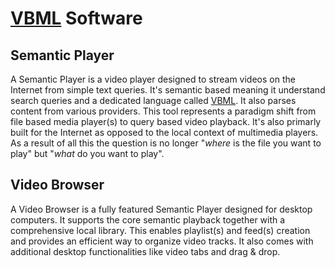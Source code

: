 # [VBML](README.md) Software

## Semantic Player

A Semantic Player is a video player designed to stream videos on the Internet from simple text
queries. It's semantic based meaning it understand search queries and a dedicated language called
[VBML](https://github.com/omega-gg/VBML). It also parses content from various providers. This tool 
represents a paradigm shift from file based media player(s) to query based video playback. It's
also primarly built for the Internet as opposed to the local context of multimedia players. As a
result of all this the question is no longer "*where* is the file you want to play" but "*what* do
you want to play".

## Video Browser

A Video Browser is a fully featured Semantic Player designed for desktop computers. It supports the
core semantic playback together with a comprehensive local library. This enables playlist(s) and
feed(s) creation and provides an efficient way to organize video tracks. It also comes with
additional desktop functionalities like video tabs and drag & drop.
